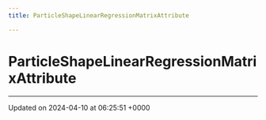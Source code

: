 ```yaml
---
title: ParticleShapeLinearRegressionMatrixAttribute

---
```


# ParticleShapeLinearRegressionMatrixAttribute





-------------------------------

Updated on 2024-04-10 at 06:25:51 +0000